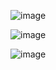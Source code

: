 ![image](https://github.com/user-attachments/assets/ca977bc5-4973-47d8-8740-29f2c76abf25)

![image](https://github.com/user-attachments/assets/2c00e732-dec6-4c2c-9afb-f42edc92e109)

![image](https://github.com/user-attachments/assets/7191dae4-5688-4493-a893-acf5c2c87cbd)





